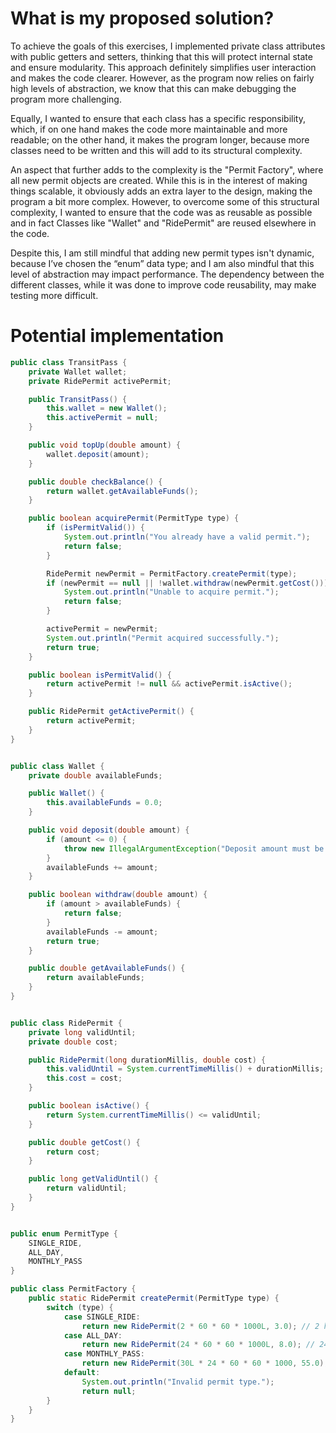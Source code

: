 # What is my proposed solution?

To achieve the goals of this exercises, I implemented private class attributes with public getters and setters, thinking that this will protect internal state and ensure modularity. This approach definitely simplifies user interaction and makes the code clearer. However, as the program now relies on fairly high levels of abstraction, we know that this can make debugging the program more challenging.

Equally, I wanted to ensure that each class has a specific responsibility, which, if on one hand makes the code more maintainable and more readable; on the other hand, it makes the program longer, because more classes need to be written and this will add to its structural complexity.

An aspect that further adds to the complexity is the "Permit Factory", where all new permit objects are created. While this is in the interest of making things scalable, it obviously adds an extra layer to the design, making the program a bit more complex. However, to overcome some of this structural complexity, I wanted to ensure that the code was as reusable as possible and in fact Classes like "Wallet" and "RidePermit" are reused elsewhere in the code.

Despite this, I am still mindful that adding new permit types isn't dynamic, because I’ve chosen the “enum” data type; and I am also mindful that this level of abstraction may impact performance. The dependency between the different classes, while it was done to improve code reusability, may make testing more difficult.

# Potential implementation

```java
public class TransitPass {
    private Wallet wallet;
    private RidePermit activePermit;

    public TransitPass() {
        this.wallet = new Wallet();
        this.activePermit = null;
    }

    public void topUp(double amount) {
        wallet.deposit(amount);
    }

    public double checkBalance() {
        return wallet.getAvailableFunds();
    }

    public boolean acquirePermit(PermitType type) {
        if (isPermitValid()) {
            System.out.println("You already have a valid permit.");
            return false;
        }

        RidePermit newPermit = PermitFactory.createPermit(type);
        if (newPermit == null || !wallet.withdraw(newPermit.getCost())) {
            System.out.println("Unable to acquire permit.");
            return false;
        }

        activePermit = newPermit;
        System.out.println("Permit acquired successfully.");
        return true;
    }

    public boolean isPermitValid() {
        return activePermit != null && activePermit.isActive();
    }

    public RidePermit getActivePermit() {
        return activePermit;
    }
}


public class Wallet {
    private double availableFunds;

    public Wallet() {
        this.availableFunds = 0.0;
    }

    public void deposit(double amount) {
        if (amount <= 0) {
            throw new IllegalArgumentException("Deposit amount must be positive.");
        }
        availableFunds += amount;
    }

    public boolean withdraw(double amount) {
        if (amount > availableFunds) {
            return false;
        }
        availableFunds -= amount;
        return true;
    }

    public double getAvailableFunds() {
        return availableFunds;
    }
}


public class RidePermit {
    private long validUntil;
    private double cost;

    public RidePermit(long durationMillis, double cost) {
        this.validUntil = System.currentTimeMillis() + durationMillis;
        this.cost = cost;
    }

    public boolean isActive() {
        return System.currentTimeMillis() <= validUntil;
    }

    public double getCost() {
        return cost;
    }

    public long getValidUntil() {
        return validUntil;
    }
}


public enum PermitType {
    SINGLE_RIDE,
    ALL_DAY,
    MONTHLY_PASS
}

public class PermitFactory {
    public static RidePermit createPermit(PermitType type) {
        switch (type) {
            case SINGLE_RIDE:
                return new RidePermit(2 * 60 * 60 * 1000L, 3.0); // 2 hours
            case ALL_DAY:
                return new RidePermit(24 * 60 * 60 * 1000L, 8.0); // 24 hours
            case MONTHLY_PASS:
                return new RidePermit(30L * 24 * 60 * 60 * 1000, 55.0); // 30 days
            default:
                System.out.println("Invalid permit type.");
                return null;
        }
    }
}
